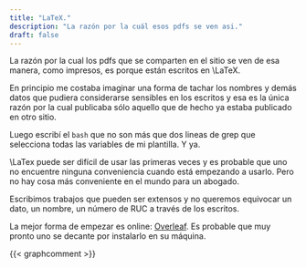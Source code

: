 ```yaml
---
title: "LaTeX."
description: "La razón por la cuál esos pdfs se ven asi."
draft: false
---
```


La razón por la cual los pdfs que se comparten en el sitio se ven de esa manera, como impresos, es porque están escritos en \LaTeX.

En principio me costaba imaginar una forma de tachar los nombres y demás datos que pudiera considerarse sensibles en los escritos y esa es la única razón por la cual publicaba sólo aquello que de hecho ya estaba publicado en otro sitio.

Luego escribí el ```bash```  que no son más que dos lineas de grep que selecciona todas las variables de mi plantilla. Y ya.

\LaTex puede ser difícil de usar las primeras veces y es probable que uno no encuentre ninguna conveniencia cuando está empezando a usarlo. Pero no hay cosa más conveniente en el mundo para un abogado.

Escribimos trabajos que pueden ser extensos y no queremos equivocar un dato, un nombre, un número de RUC a través de los escritos.

La mejor forma de empezar es online: [Overleaf](https://www.overleaf.com/). Es probable que muy pronto uno se decante por instalarlo en su máquina.

{{< graphcomment >}}